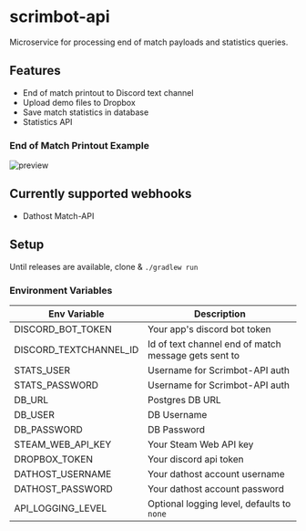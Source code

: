 # scrimbot-api

Microservice for processing end of match payloads and statistics queries.

## Features

- End of match printout to Discord text channel
- Upload demo files to Dropbox
- Save match statistics in database
- Statistics API

### End of Match Printout Example

![preview](https://i.imgur.com/fRRp2aB.png)

## Currently supported webhooks

- Dathost Match-API

## Setup

Until releases are available, clone & `./gradlew run`

### Environment Variables

|Env Variable|Description|
|---|---|
|DISCORD_BOT_TOKEN| Your app's discord bot token|
|DISCORD_TEXTCHANNEL_ID| Id of text channel end of match message gets sent to|
|STATS_USER| Username for Scrimbot-API auth|
|STATS_PASSWORD| Username for Scrimbot-API auth|
|DB_URL| Postgres DB URL|
|DB_USER| DB Username|
|DB_PASSWORD| DB Password|
|STEAM_WEB_API_KEY| Your Steam Web API key|
|DROPBOX_TOKEN| Your discord api token|
|DATHOST_USERNAME| Your dathost account username|
|DATHOST_PASSWORD| Your dathost account password|
|API_LOGGING_LEVEL| Optional logging level, defaults to `none`|

